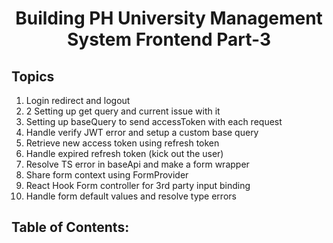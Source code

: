 <h1 align='center'>Building PH University Management System Frontend Part-3</h1>

## Topics

1. Login redirect and logout
2. 2 Setting up get query and current issue with it
3. Setting up baseQuery to send accessToken with each request
4. Handle verify JWT error and setup a custom base query
5. Retrieve new access token using refresh token
6. Handle expired refresh token (kick out the user)
7. Resolve TS error in baseApi and make a form wrapper
8. Share form context using FormProvider
9. React Hook Form controller for 3rd party input binding
10. Handle form default values and resolve type errors

## Table of Contents:
